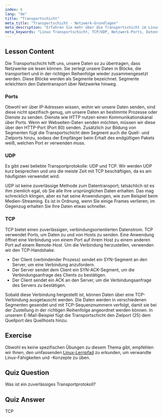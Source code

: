 ```yaml
---
index: 6
lang: "de"
title: "Transportschicht"
meta_title: "Transportschicht - Netzwerk-Grundlagen"
meta_description: "Erfahren Sie mehr über die Transportschicht im Linux-Netzwerk, einschließlich TCP/UDP-Protokollen, Ports und Datensegmentierung. Verstehen Sie, wie Daten zuverlässig übertragen werden."
meta_keywords: "Linux Transportschicht, TCP/UDP, Netzwerk-Ports, Datensegmentierung, Linux-Netzwerk, Anfänger-Tutorial, Netzwerkprotokolle"
---
```


## Lesson Content

Die Transportschicht hilft uns, unsere Daten so zu übertragen, dass Netzwerke sie lesen können. Sie zerlegt unsere Daten in Blöcke, die transportiert und in der richtigen Reihenfolge wieder zusammengesetzt werden. Diese Blöcke werden als Segmente bezeichnet. Segmente erleichtern den Datentransport über Netzwerke hinweg.

### Ports

Obwohl wir über IP-Adressen wissen, wohin wir unsere Daten senden, sind diese nicht spezifisch genug, um unsere Daten an bestimmte Prozesse oder Dienste zu senden. Dienste wie HTTP nutzen einen Kommunikationskanal über Ports. Wenn wir Webseiten-Daten senden möchten, müssen wir diese über den HTTP-Port (Port 80) senden. Zusätzlich zur Bildung von Segmenten fügt die Transportschicht dem Segment auch die Quell- und Zielports hinzu, sodass der Empfänger beim Erhalt des endgültigen Pakets weiß, welchen Port er verwenden muss.

### UDP

Es gibt zwei beliebte Transportprotokolle: UDP und TCP. Wir werden UDP kurz besprechen und uns die meiste Zeit mit TCP beschäftigen, da es am häufigsten verwendet wird.

UDP ist keine zuverlässige Methode zum Datentransport; tatsächlich ist es ihm ziemlich egal, ob Sie alle Ihre ursprünglichen Daten erhalten. Das mag schrecklich klingen, aber es hat seine Anwendungen, wie zum Beispiel beim Medien-Streaming. Es ist in Ordnung, wenn Sie einige Frames verlieren; im Gegenzug erhalten Sie Ihre Daten etwas schneller.

### TCP

TCP bietet einen zuverlässigen, verbindungsorientierten Datenstrom. TCP verwendet Ports, um Daten zu und von Hosts zu senden. Eine Anwendung öffnet eine Verbindung von einem Port auf ihrem Host zu einem anderen Port auf einem Remote-Host. Um die Verbindung herzustellen, verwenden wir den TCP-Handshake.

- Der Client (verbindender Prozess) sendet ein SYN-Segment an den Server, um eine Verbindung anzufordern.
- Der Server sendet dem Client ein SYN-ACK-Segment, um die Verbindungsanfrage des Clients zu bestätigen.
- Der Client sendet ein ACK an den Server, um die Verbindungsanfrage des Servers zu bestätigen.

Sobald diese Verbindung hergestellt ist, können Daten über eine TCP-Verbindung ausgetauscht werden. Die Daten werden in verschiedenen Segmenten gesendet und mit TCP-Sequenznummern verfolgt, damit sie bei der Zustellung in der richtigen Reihenfolge angeordnet werden können. In unserem E-Mail-Beispiel fügt die Transportschicht den Zielport (25) dem Quellport des Quellhosts hinzu.

## Exercise

Obwohl es keine spezifischen Übungen zu diesem Thema gibt, empfehlen wir Ihnen, den umfassenden [Linux-Lernpfad](https://labex.io/de/learn/linux) zu erkunden, um verwandte Linux-Fähigkeiten und -Konzepte zu üben.

## Quiz Question

Was ist ein zuverlässiges Transportprotokoll?

## Quiz Answer

TCP
